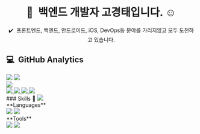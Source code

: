 <div align="center">    
    <h1> 👋 &nbsp;백엔드 개발자 고경태입니다. ☺️ </h1>
    <p>✔️ &nbsp;프론트엔드, 백엔드, 안드로이드, iOS, DevOps등 분야를 가리지않고 모두 도전하고 있습니다.</p>
</div>
 <h2>💻 &nbsp;GitHub Analytics</h2>
    <div display="flex" flex-direction="row">
        <img src="https://github-readme-stats.vercel.app/api?username=minseo-and&show_icons=true&theme=vue&include_all_commits=true&count_private=true"/>
        <img src="https://github-readme-stats.vercel.app/api/top-langs/?username=minseo-and&layout=compact&theme=vue"/>
    </div>
    <img src="https://github-profile-summary-cards.vercel.app/api/cards/profile-details?username=minseo-and&theme=vue"/>
</div>
<br>
  <a href="https://https://www.notion.so/5255e3e75fb242c4b64822773031bf69" target="_blank"><img src="https://img.shields.io/badge/Notion-494649?style=flat-square&logo=Notion&logoColor=white"/>
  </a>
  <a href="https://velog.io/@minseo-and" target="_blank"><img src="https://img.shields.io/badge/Velog-20C997?style=flat-square&logo=Velog&logoColor=white"/>
  </a>
  <a href="mailto:msp05070478@gmail.com">
    <img src="https://img.shields.io/badge/-msp05070478@gmail.com-D14836?logo=Gmail&logoColor=white"/>
  </a>
  <a href="https://instagram.com/snoopy_coffee05">
    <img src="https://img.shields.io/badge/-@snoopycoffee05-E4405F?logo=Instagram&logoColor=white"/>
  </a>
<br>
### Skills 🎨
<a href="https://developer.android.com/?hl=ko" target="_blank"><img src="https://img.shields.io/badge/Android-3DDC84?style=flat-square&logo=Android&logoColor=white"/></a>
<br>
**Languages** 
<br>
<a href="https://kotlinlang.org/" target="_blank"><img src="https://img.shields.io/badge/Kotlin-7F52FF?style=flat-square&logo=Kotlin&logoColor=white"/></a>
<a href="https://docs.oracle.com/javase/8/docs/api/" target="_blank"><img src="https://img.shields.io/badge/Java-007396?style=flat-square&logo=Java&logoColor=white"/></a>
<br>
**Tools** <br>
<a href="https://firebase.google.com/docs" target="_blank"><img src="https://img.shields.io/badge/Firebase-FFCA28?style=flat-square&logo=Firebase&logoColor=white"/></a>
<a href="https://git-scm.com/" target="_blank"><img src="https://img.shields.io/badge/Git-F05032?style=flat-square&logo=Git&logoColor=white"/></a>

<br>
